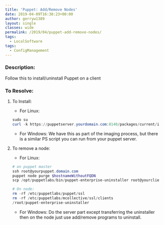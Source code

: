```yaml
---
title: 'Puppet: Add/Remove Nodes'
date: 2019-04-09T16:38:23+00:00
author: gerryw1389
layout: single
classes: wide
permalink: /2019/04/puppet-add-remove-nodes/
tags:
  - LocalSoftware
tags:
  - ConfigManagement
---
```

<!--more-->

### Description:

Follow this to install/uninstall Puppet on a client

### To Resolve:

1. To Install:

   - For Linux:

   ```powershell
   sudo su
   curl -k https://puppetserver.yourdomain.com:8140/packages/current/install.bash | bash
   ```

   - For Windows: We have this as part of the imaging process, but there is a similar PS script you can run from your puppet server.

2. To remove a node:

   - For Linux:

   ```powershell
   # on puppet master
   ssh root@yourpuppet.domain.com
   puppet node purge $hostnameWithoutFQDN
   scp /opt/puppetlabs/bin/puppet-enterprise-uninstaller root@yourclient.domain.com:/root/

   # On node:
   rm -rf /etc/puppetlabs/puppet/ssl
   rm -rf /etc/puppetlabs/mcollective/ssl/clients
   /root/puppet-enterprise-uninstaller
   ```

   - For Windows: Do the server part except transferring the uninstaller then on the node just use add/remove programs to uninstall.